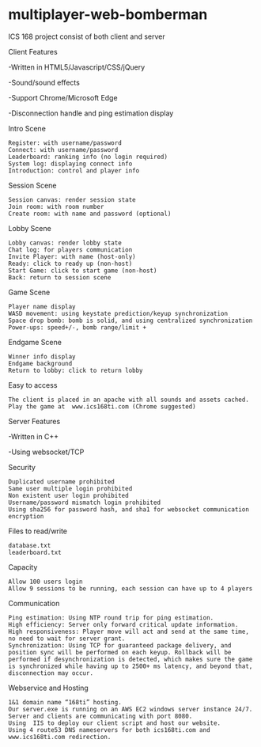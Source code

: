 # multiplayer-web-bomberman
ICS 168 project consist of both client and server

Client Features

-Written in HTML5/Javascript/CSS/jQuery

-Sound/sound effects

-Support Chrome/Microsoft Edge

-Disconnection handle and ping estimation display

Intro Scene

    Register: with username/password
    Connect: with username/password
    Leaderboard: ranking info (no login required)
    System log: displaying connect info
    Introduction: control and player info

Session Scene

    Session canvas: render session state
    Join room: with room number
    Create room: with name and password (optional)

Lobby Scene

    Lobby canvas: render lobby state
    Chat log: for players communication
    Invite Player: with name (host-only)
    Ready: click to ready up (non-host)
    Start Game: click to start game (non-host)
    Back: return to session scene

Game Scene

    Player name display
    WASD movement: using keystate prediction/keyup synchronization
    Space drop bomb: bomb is solid, and using centralized synchronization
    Power-ups: speed+/-, bomb range/limit +

Endgame Scene

    Winner info display
    Endgame background
    Return to lobby: click to return lobby

Easy to access

    The client is placed in an apache with all sounds and assets cached.
    Play the game at  www.ics168ti.com (Chrome suggested)





Server Features

-Written in C++

-Using websocket/TCP

Security

    Duplicated username prohibited
    Same user multiple login prohibited
    Non existent user login prohibited
    Username/password mismatch login prohibited
    Using sha256 for password hash, and sha1 for websocket communication encryption

Files to read/write

    database.txt
    leaderboard.txt

Capacity

    Allow 100 users login
    Allow 9 sessions to be running, each session can have up to 4 players

Communication

    Ping estimation: Using NTP round trip for ping estimation.
    High efficiency: Server only forward critical update information.
    High responsiveness: Player move will act and send at the same time, no need to wait for server grant.
    Synchronization: Using TCP for guaranteed package delivery, and position sync will be performed on each keyup. Rollback will be performed if desynchronization is detected, which makes sure the game is synchronized while having up to 2500+ ms latency, and beyond that, disconnection may occur.

Webservice and Hosting

    1&1 domain name “168ti” hosting.
    Our server.exe is running on an AWS EC2 windows server instance 24/7. Server and clients are communicating with port 8080.
    Using  IIS to deploy our client script and host our website.
    Using 4 route53 DNS nameservers for both ics168ti.com and www.ics168ti.com redirection.
